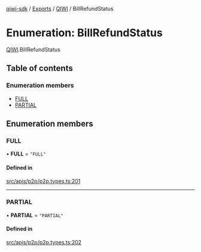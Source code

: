 [qiwi-sdk](../README.md) / [Exports](../modules.md) / [QIWI](../modules/QIWI.md) / BillRefundStatus

# Enumeration: BillRefundStatus

[QIWI](../modules/QIWI.md).BillRefundStatus

## Table of contents

### Enumeration members

- [FULL](QIWI.BillRefundStatus.md#full)
- [PARTIAL](QIWI.BillRefundStatus.md#partial)

## Enumeration members

### FULL

• **FULL** = `"FULL"`

#### Defined in

[src/apis/p2p/p2p.types.ts:201](https://github.com/AlexXanderGrib/node-qiwi-sdk/blob/16c3ee8/src/apis/p2p/p2p.types.ts#L201)

___

### PARTIAL

• **PARTIAL** = `"PARTIAL"`

#### Defined in

[src/apis/p2p/p2p.types.ts:202](https://github.com/AlexXanderGrib/node-qiwi-sdk/blob/16c3ee8/src/apis/p2p/p2p.types.ts#L202)
